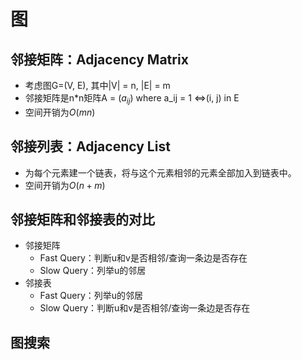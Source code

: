 # 图

## 邻接矩阵：Adjacency Matrix
+ 考虑图G=(V, E), 其中|V| = n, |E| = m
+ 邻接矩阵是n*n矩阵A = ($a_{ij}$) where a_ij = 1 <=>(i, j) in E
+ 空间开销为$O(mn)$

## 邻接列表：Adjacency List
+ 为每个元素建一个链表，将与这个元素相邻的元素全部加入到链表中。
+ 空间开销为$O(n+m)$

## 邻接矩阵和邻接表的对比
+ 邻接矩阵
  + Fast Query：判断u和v是否相邻/查询一条边是否存在
  + Slow Query：列举u的邻居
+ 邻接表
  + Fast Query：列举u的邻居
  + Slow Query：判断u和v是否相邻/查询一条边是否存在

## 图搜索